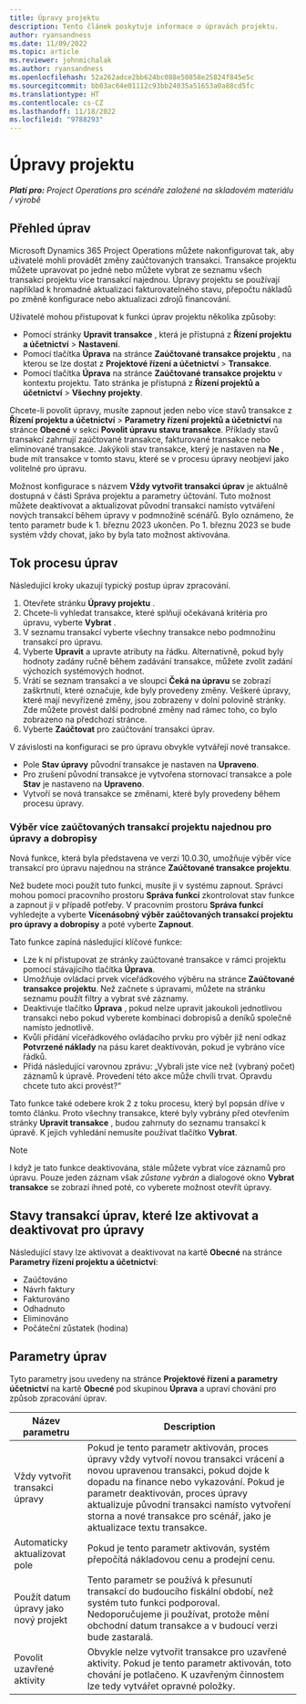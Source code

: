 ```yaml
---
title: Úpravy projektu
description: Tento článek poskytuje informace o úpravách projektu.
author: ryansandness
ms.date: 11/09/2022
ms.topic: article
ms.reviewer: johnmichalak
ms.author: ryansandness
ms.openlocfilehash: 52a262adce2bb624bc088e50858e25824f845e5c
ms.sourcegitcommit: bb03ac64e01112c93bb24035a51653a0a88cd5fc
ms.translationtype: HT
ms.contentlocale: cs-CZ
ms.lasthandoff: 11/18/2022
ms.locfileid: "9788293"
---
```

# <a name="project-adjustments"></a>Úpravy projektu

_**Platí pro:** Project Operations pro scénáře založené na skladovém materiálu / výrobě_

## <a name="adjustments-overview"></a>Přehled úprav

Microsoft Dynamics 365 Project Operations můžete nakonfigurovat tak, aby uživatelé mohli provádět změny zaúčtovaných transakcí. Transakce projektu můžete upravovat po jedné nebo můžete vybrat ze seznamu všech transakcí projektu více transakcí najednou. Úpravy projektu se používají například k hromadné aktualizaci fakturovatelného stavu, přepočtu nákladů po změně konfigurace nebo aktualizaci zdrojů financování.

Uživatelé mohou přistupovat k funkci úprav projektu několika způsoby:

- Pomocí stránky **Upravit transakce** , která je přístupná z **Řízení projektu a účetnictví** \> **Nastavení**.
- Pomocí tlačítka **Úprava** na stránce **Zaúčtované transakce projektu** , na kterou se lze dostat z **Projektové řízení a účetnictví** \> **Transakce**.
- Pomocí tlačítka **Úprava** na stránce **Zaúčtované transakce projektu** v kontextu projektu. Tato stránka je přístupná z **Řízení projektů a účetnictví** \> **Všechny projekty**.

Chcete-li povolit úpravy, musíte zapnout jeden nebo více stavů transakce z **Řízení projektu a účetnictví** \> **Parametry řízení projektů a účetnictví** na stránce **Obecné** v sekci **Povolit úpravu stavu transakce**. Příklady stavů transakcí zahrnují zaúčtované transakce, fakturované transakce nebo eliminované transakce. Jakýkoli stav transakce, který je nastaven na **Ne** , bude mít transakce v tomto stavu, které se v procesu úpravy neobjeví jako volitelné pro úpravu.

Možnost konfigurace s názvem **Vždy vytvořit transakci úprav** je aktuálně dostupná v části Správa projektu a parametry účtování. Tuto možnost můžete deaktivovat a aktualizovat původní transakci namísto vytváření nových transakcí během úpravy v podmnožině scénářů. Bylo oznámeno, že tento parametr bude k 1. březnu 2023 ukončen. Po 1. březnu 2023 se bude systém vždy chovat, jako by byla tato možnost aktivována.

## <a name="adjustments-process-flow"></a>Tok procesu úprav

Následující kroky ukazují typický postup úprav zpracování.

1. Otevřete stránku **Úpravy projektu** .
2. Chcete-li vyhledat transakce, které splňují očekávaná kritéria pro úpravu, vyberte **Vybrat** .
3. V seznamu transakcí vyberte všechny transakce nebo podmnožinu transakcí pro úpravu.
4. Vyberte **Upravit** a upravte atributy na řádku. Alternativně, pokud byly hodnoty zadány ručně během zadávání transakce, můžete zvolit zadání výchozích systémových hodnot.
5. Vrátí se seznam transakcí a ve sloupci **Čeká na úpravu** se zobrazí zaškrtnutí, které označuje, kde byly provedeny změny. Veškeré úpravy, které mají nevyřízené změny, jsou zobrazeny v dolní polovině stránky. Zde můžete provést další podrobné změny nad rámec toho, co bylo zobrazeno na předchozí stránce.
6. Vyberte **Zaúčtovat** pro zaúčtování transakcí úprav.

V závislosti na konfiguraci se pro úpravu obvykle vytvářejí nové transakce.

- Pole **Stav úpravy** původní transakce je nastaven na **Upraveno**.
- Pro zrušení původní transakce je vytvořena stornovací transakce a pole **Stav** je nastaveno na **Upraveno**.
- Vytvoří se nová transakce se změnami, které byly provedeny během procesu úpravy.

### <a name="selecting-multiple-posted-project-transactions-at-a-time-for-adjustments-and-credit-notes"></a>Výběr více zaúčtovaných transakcí projektu najednou pro úpravy a dobropisy

Nová funkce, která byla představena ve verzi 10.0.30, umožňuje výběr více transakcí pro úpravu najednou na stránce **Zaúčtované transakce projektu**.

Než budete moci použít tuto funkci, musíte ji v systému zapnout. Správci mohou pomocí pracovního prostoru **Správa funkcí** zkontrolovat stav funkce a zapnout ji v případě potřeby. V pracovním prostoru **Správa funkcí** vyhledejte a vyberte **Vícenásobný výběr zaúčtovaných transakcí projektu pro úpravy a dobropisy** a poté vyberte **Zapnout**.

Tato funkce zapíná následující klíčové funkce:

- Lze k ní přistupovat ze stránky zaúčtované transakce v rámci projektu pomocí stávajícího tlačítka **Úprava**.
- Umožňuje ovládací prvek víceřádkového výběru na stránce **Zaúčtované transakce projektu**. Než začnete s úpravami, můžete na stránku seznamu použít filtry a vybrat své záznamy.
- Deaktivuje tlačítko **Úprava** , pokud nelze upravit jakoukoli jednotlivou transakci nebo pokud vyberete kombinaci dobropisů a deníků společně namísto jednotlivě.
- Kvůli přidání víceřádkového ovládacího prvku pro výběr již není odkaz **Potvrzené náklady** na pásu karet deaktivován, pokud je vybráno více řádků.
- Přidá následující varovnou zprávu: „Vybrali jste více než (vybraný počet) záznamů k úpravě. Provedení této akce může chvíli trvat. Opravdu chcete tuto akci provést?“

Tato funkce také odebere krok 2 z toku procesu, který byl popsán dříve v tomto článku. Proto všechny transakce, které byly vybrány před otevřením stránky **Upravit transakce** , budou zahrnuty do seznamu transakcí k úpravě. K jejich vyhledání nemusíte používat tlačítko **Vybrat**.

> [!NOTE] 
> I když je tato funkce deaktivována, stále můžete vybrat více záznamů pro úpravu. Pouze jeden záznam však *zůstane vybrán* a dialogové okno **Vybrat transakce** se zobrazí ihned poté, co vyberete možnost otevřít úpravy.

## <a name="adjustment-transaction-statuses-that-can-be-enabled-or-disabled-for-adjustments"></a>Stavy transakcí úprav, které lze aktivovat a deaktivovat pro úpravy

Následující stavy lze aktivovat a deaktivovat na kartě **Obecné** na stránce **Parametry řízení projektu a účetnictví**:

- Zaúčtováno
- Návrh faktury
- Fakturováno
- Odhadnuto
- Eliminováno
- Počáteční zůstatek (hodina)

## <a name="adjustment-parameters"></a>Parametry úprav

Tyto parametry jsou uvedeny na stránce **Projektové řízení a parametry účetnictví** na kartě **Obecné** pod skupinou **Úprava** a upraví chování pro způsob zpracování úprav. 

| Název parametru | Description |
|----------------|-------------
| Vždy vytvořit transakci úpravy | Pokud je tento parametr aktivován, proces úpravy vždy vytvoří novou transakci vrácení a novou upravenou transakci, pokud dojde k dopadu na finance nebo vykazování. Pokud je parametr deaktivován, proces úpravy aktualizuje původní transakci namísto vytvoření storna a nové transakce pro scénář, jako je aktualizace textu transakce. |
| Automaticky aktualizovat pole | Pokud je tento parametr aktivován, systém přepočítá nákladovou cenu a prodejní cenu. |
| Použít datum úpravy jako nový projekt | Tento parametr se používá k přesunutí transakcí do budoucího fiskální období, než systém tuto funkci podporoval. Nedoporučujeme ji používat, protože mění obchodní datum transakce a v budoucí verzi bude zastaralá. |
| Povolit uzavřené aktivity | Obvykle nelze vytvořit transakce pro uzavřené aktivity. Pokud je tento parametr aktivován, toto chování je potlačeno. K uzavřeným činnostem lze tedy vytvářet opravné položky. |

